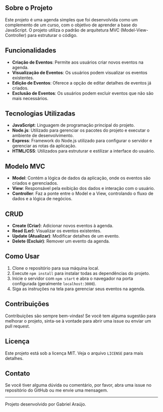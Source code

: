 
## Sobre o Projeto
Este projeto é uma agenda simples que foi desenvolvida como um complemento de um curso, com o objetivo de aprender a base do JavaScript. O projeto utiliza o padrão de arquitetura MVC (Model-View-Controller) para estruturar o código.

## Funcionalidades
- **Criação de Eventos**: Permite aos usuários criar novos eventos na agenda.
- **Visualização de Eventos**: Os usuários podem visualizar os eventos existentes.
- **Edição de Eventos**: Oferece a opção de editar detalhes de eventos já criados.
- **Exclusão de Eventos**: Os usuários podem excluir eventos que não são mais necessários.

## Tecnologias Utilizadas
- **JavaScript**: Linguagem de programação principal do projeto.
- **Node.js**: Utilizado para gerenciar os pacotes do projeto e executar o ambiente de desenvolvimento.
- **Express**: Framework do Node.js utilizado para configurar o servidor e gerenciar as rotas da aplicação.
- **HTML/CSS**: Utilizados para estruturar e estilizar a interface do usuário.

## Modelo MVC
- **Model**: Contém a lógica de dados da aplicação, onde os eventos são criados e gerenciados.
- **View**: Responsável pela exibição dos dados e interação com o usuário.
- **Controller**: Faz a ponte entre o Model e a View, controlando o fluxo de dados e a lógica de negócios.

## CRUD
- **Create (Criar)**: Adicionar novos eventos à agenda.
- **Read (Ler)**: Visualizar os eventos existentes.
- **Update (Atualizar)**: Modificar detalhes de um evento.
- **Delete (Excluir)**: Remover um evento da agenda.

## Como Usar
1. Clone o repositório para sua máquina local.
2. Execute `npm install` para instalar todas as dependências do projeto.
3. Inicie o servidor com `npm start` e abra o navegador na porta configurada (geralmente `localhost:3000`).
4. Siga as instruções na tela para gerenciar seus eventos na agenda.

## Contribuições
Contribuições são sempre bem-vindas! Se você tem alguma sugestão para melhorar o projeto, sinta-se à vontade para abrir uma issue ou enviar um pull request.

## Licença
Este projeto está sob a licença MIT. Veja o arquivo `LICENSE` para mais detalhes.

## Contato
Se você tiver alguma dúvida ou comentário, por favor, abra uma issue no repositório do GitHub ou me envie uma mensagem.

---

Projeto desenvolvido por Gabriel Araújo.
